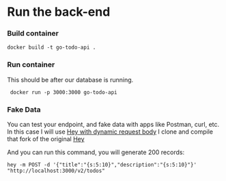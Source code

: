 # Run the back-end


### Build container

```
docker build -t go-todo-api .
```


### Run container


This should be after our database is running.

```
 docker run -p 3000:3000 go-todo-api
```

### Fake Data

You can test your endpoint, and fake data with apps like Postman, curl, etc. In this case I will use [Hey with dynamic request body](https://github.com/adhocore/hey/tree/master) I clone and compile that fork of the original [Hey](https://github.com/rakyll/hey)

And you can run this command, you will generate 200 records:
```
hey -m POST -d '{"title":"{s:5:10}","description":"{s:5:10}"}' "http://localhost:3000/v2/todos"
```
